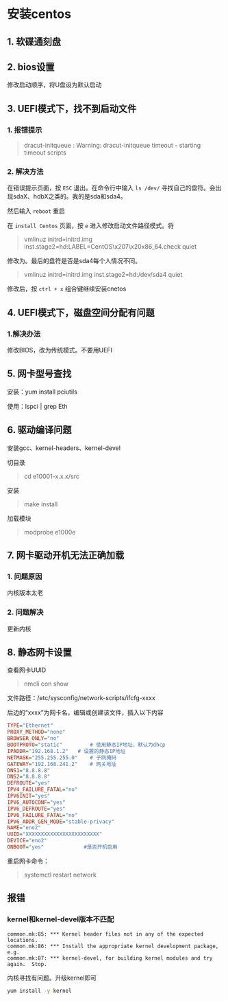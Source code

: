 # 安装centos

## 1. 软碟通刻盘

## 2. bios设置

修改启动顺序，将U盘设为默认启动

## 3. UEFI模式下，找不到启动文件

### 1. 报错提示

> dracut-initqueue : Warning: dracut-initqueue timeout - starting timeout scripts

### 2. 解决方法

在错误提示页面，按 `ESC` 退出。在命令行中输入 `ls /dev/` 寻找自己的盘符。会出现sdaX、hdbX之类的。我的是sda和sda4。

然后输入 `reboot` 重启 

在 `install Centos` 页面，按 `e` 进入修改启动文件路径模式。将

> vmlinuz initrd=initrd.img inst.stage2=hd:LABEL=CentOS\x207\x20x86_64.check quiet

修改为。最后的盘符是否是sda4每个人情况不同。

> vmlinuz initrd=initrd.img inst.stage2=hd:/dev/sda4 quiet

修改后，按 `ctrl + x` 组合键继续安装cnetos

## 4. UEFI模式下，磁盘空间分配有问题

### 1.解决办法

修改BIOS，改为传统模式。不要用UEFI

## 5. 网卡型号查找

安装：yum install pciutils

使用：lspci | grep Eth

## 6. 驱动编译问题

安装gcc、kernel-headers、kernel-devel

切目录

> cd e10001-x.x.x/src

安装

> make install

加载模块

> modprobe e1000e

## 7. 网卡驱动开机无法正确加载

### 1. 问题原因

内核版本太老

### 2. 问题解决

更新内核

## 8. 静态网卡设置

查看网卡UUID

> nmcli con show

文件路径：/etc/sysconfig/network-scripts/ifcfg-xxxx

后边的“xxxx”为网卡名，编辑或创建该文件，插入以下内容

``` cfg
TYPE="Ethernet"
PROXY_METHOD="none"
BROWSER_ONLY="no"
BOOTPROTO="static"         # 使用静态IP地址，默认为dhcp
IPADDR="192.168.1.2"   # 设置的静态IP地址
NETMASK="255.255.255.0"    # 子网掩码
GATEWAY="192.168.241.2"    # 网关地址
DNS1="8.8.8.8"
DNS2="8.8.8.8"
DEFROUTE="yes"
IPV4_FAILURE_FATAL="no"
IPV6INIT="yes"
IPV6_AUTOCONF="yes"
IPV6_DEFROUTE="yes"
IPV6_FAILURE_FATAL="no"
IPV6_ADDR_GEN_MODE="stable-privacy"
NAME="eno2"
UUID="XXXXXXXXXXXXXXXXXXXXXXXX"
DEVICE="eno2"
ONBOOT="yes"             #是否开机启用
```

重启网卡命令：

> systemctl restart network

## 报错

### kernel和kernel-devel版本不匹配

``` eorro
common.mk:85: *** Kernel header files not in any of the expected locations.
common.mk:86: *** Install the appropriate kernel development package, e.g.
common.mk:87: *** kernel-devel, for building kernel modules and try again.  Stop.
```

内核寻找有问题。升级kernel即可

``` bash
yum install -y kernel
```
